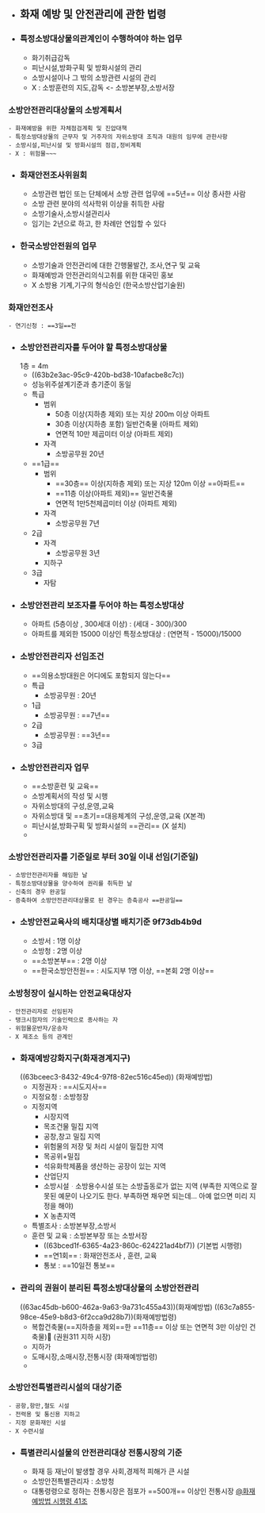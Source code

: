 - ## 화재 예방 및 안전관리에 관한 법령
- ### 특정소방대상물의관계인이 수행하여야 하는 업무
	- 화기취급감독
	- 피난시설,방화구획 및 방화시설의 관리
	- 소방시설이나 그 밖의 소방관련 시설의 관리
	- X : 소방훈련의 지도,감독 <- 소방본부장,소방서장
### 소방안전관리대상물의 소방계획서
	- 화재예방을 위한 자체점검계획 및 진압대책
	- 특정소방대상물의 근무자 및 거주자의 자위소방대 조직과 대원의 임무에 관한사항
	- 소방시설,피난시설 및 방화시설의 점검,정비계획
	- X : 위험물~~~
- ### 화재안전조사위원회 
	- 소방관련 법인 또는 단체에서 소방 관련 업무에 ==5년== 이상 종사한 사람
	- 소방 관련 분야의 석사학위 이상을 취득한 사람
	- 소방기술사,소방시설관리사
	- 임기는 2년으로 하고, 한 차례만 연임할 수 있다
- ### 한국소방안전원의 업무 
	- 소방기술과 안전관리에 대한 간행물발간, 조사,연구 및 교육
	- 화재예방과 안전관리의식고취를 위한 대국민 홍보
	- X 소방용 기계,기구의 형식승인 (한국소방산업기술원)
### 화재안전조사
	- 연기신청 : ==3일==전
- ### 소방안전관리자를 두어야 할 특정소방대상물 
  1층 = 4m
	- ((63b2e3ac-95c9-420b-bd38-10afacbe8c7c))
	- 성능위주설계기준과 층기준이 동일
	- 특급
		- 범위
			- 50층 이상(지하층 제외) 또는 지상 200m 이상 아파트
			- 30층 이상(지하층 포함) 일반건축물 (아파트 제외)
			- 연면적 10만 제곱미터 이상 (아파트 제외)
		- 자격
			- 소방공무원 20년
	- ==1급==
		- 범위
			- ==30층== 이상(지하층 제외) 또는 지상 120m 이상 ==아파트==
			- ==11층 이상(아파트 제외)== 일반건축물
			- 연면적 1만5천제곱미터 이상 (아파트 제외)
		- 자격
			- 소방공무원 7년
	- 2급
		- 자격
			- 소방공무원 3년
		- 지하구
	- 3급
		- 자탐
- ### 소방안전관리 보조자를 두어야 하는 특정소방대상
	- 아파트 (5층이상 , 300세대 이상) :  (세대 - 300)/300
	- 아파트를 제외한 15000 이상인 특정소방대상 : (연면적 -  15000)/15000
- ### 소방안전관리자 선임조건 
	- ==의용소방대원은 어디에도 포함되지 않는다==
	- 특급
		- 소방공무원 : 20년
	- 1급
		- 소방공무원 : ==7년==
	- 2급
		- 소방공무원 : ==3년==
	- 3급
- ### 소방안전관리자 업무 
	- ==소방훈련 및 교육==
	- 소방계획서의 작성 및 시행
	- 자위소방대의 구성,운영,교육
	- 자위소방대 및 ==초기==대응체계의 구성,운영,교육 (X본격)
	- 피난시설,방화구획 및 방화시설의 ==관리== (X 설치)
	-
### 소방안전관리자를 기준일로 부터 30일 이내 선임(기준일)
	- 소방안전관리자를 해임한 날
	- 특정소방대상물을 양수하여 권리를 취득한 날
	- 신축의 경우 완공일
	- 증축하여 소방안전관리대상물로 된 경우는 층축공사 ==완공일==
- ### 소방안전교육사의 배치대상별 배치기준 9f73db4b9d
	- 소방서 : 1명 이상
	- 소방청 : 2명 이상
	- ==소방본부== : 2명 이상
	- ==한국소방안전원== : 시도지부 1명 이상, ==본회 2명 이상==
### 소방청장이 실시하는 안전교육대상자
	- 안전관리자로 선임된자
	- 탱크시험자의 기술인력으로 종사하는 자
	- 위험물운반자/운송자
	- X 제조소 등의 관계인
- ### 화재예방강화지구(화재경계지구)
  ((63bceec3-8432-49c4-97f8-82ec516c45ed)) (화재예방법)
	- 지정권자 : ==시도지사==
	- 지정요청 : 소방청장
	- 지정지역
		- 시장지역
		- 목조건물 밀집 지역
		- 공창,창고 밀집 지역
		- 위험물의 저장 및 처리 시설이 밀집한 지역
		- 목공위+밀집
		- 석유화학제품을 생산하는 공장이 있는 지역
		- 산업단지
		- 소방시설ᆞ소방용수시설 또는 소방출동로가 없는 지역 (부족한 지역으로 잘못된 예문이 나오기도 한다. 부족하면 채우면 되는데... 아예 없으면 미리 지정을 해야)
		- X 농촌지역
	- 특별조사 : 소방본부장,소방서
	- 훈련 및 교육 : 소방본부장 또는 소방서장
		- ((63bced1f-6365-4a23-860c-624221ad4bf7)) (기본법 시행령)
		- ==연1회== : 화재안전조사 , 훈련, 교육
		- 통보 : ==10일전 통보==
- ### 관리의 권원이 분리된 특정소방대상물의 소방안전관리 
  ((63ac45db-b600-462a-9a63-9a731c455a43))(화재예방법)
  ((63c7a855-98ce-45e9-b8d3-6f2cca9d28b7))(화재예방법령)
	- 복합건축물(==지하층을 제외==한 ==11층== 이상 또는 연면적 3만 이상인 건축물)💚 (권원311 지하 시장)
	- 지하가
	- 도매시장,소매시장,전통시장 (화재예방법령)
	-
### 소방안전특별관리시설의 대상기준
	- 공항,항만,철도 시설
	- 전력용 및 통신용 지하고
	- 지정 문화재인 시설
	- X 수련시설
- ### 특별관리시설물의 안전관리대상 전통시장의 기준 
	- 화재 등 재난이 발생할 경우 사회,경제적 피해가 큰 시설
	- 소방안전특별관리자 : 소방청
	- 대통령령으로 정하는 전통시장은 점포가 ==500개== 이상인 전통시장 [@화재예방법 시행령 41조](((63db74f4-6648-477b-b12a-37f5e33f8714)))